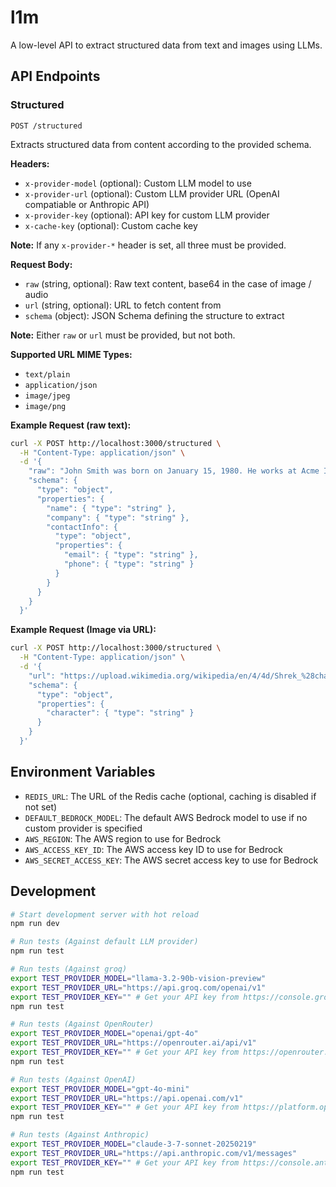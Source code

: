 # l1m

A low-level API to extract structured data from text and images using LLMs.

## API Endpoints

### Structured

```
POST /structured
```

Extracts structured data from content according to the provided schema.

**Headers:**
- `x-provider-model` (optional): Custom LLM model to use
- `x-provider-url` (optional): Custom LLM provider URL (OpenAI compatiable or Anthropic API)
- `x-provider-key` (optional): API key for custom LLM provider
- `x-cache-key` (optional): Custom cache key

**Note:** If any `x-provider-*` header is set, all three must be provided.

**Request Body:**
- `raw` (string, optional): Raw text content, base64 in the case of image / audio
- `url` (string, optional): URL to fetch content from
- `schema` (object): JSON Schema defining the structure to extract

**Note:** Either `raw` or `url` must be provided, but not both.

**Supported URL MIME Types:**
- `text/plain`
- `application/json`
- `image/jpeg`
- `image/png`

**Example Request (raw text):**
```bash
curl -X POST http://localhost:3000/structured \
  -H "Content-Type: application/json" \
  -d '{
    "raw": "John Smith was born on January 15, 1980. He works at Acme Inc. as a Senior Engineer and can be reached at john.smith@example.com or by phone at (555) 123-4567.",
    "schema": {
      "type": "object",
      "properties": {
        "name": { "type": "string" },
        "company": { "type": "string" },
        "contactInfo": {
          "type": "object",
          "properties": {
            "email": { "type": "string" },
            "phone": { "type": "string" }
          }
        }
      }
    }
  }'
```

**Example Request (Image via URL):**
```bash
curl -X POST http://localhost:3000/structured \
  -H "Content-Type: application/json" \
  -d '{
    "url": "https://upload.wikimedia.org/wikipedia/en/4/4d/Shrek_%28character%29.png",
    "schema": {
      "type": "object",
      "properties": {
        "character": { "type": "string" }
      }
    }
  }'
```

## Environment Variables

- `REDIS_URL`: The URL of the Redis cache (optional, caching is disabled if not set)
- `DEFAULT_BEDROCK_MODEL`: The default AWS Bedrock model to use if no custom provider is specified
- `AWS_REGION`: The AWS region to use for Bedrock
- `AWS_ACCESS_KEY_ID`: The AWS access key ID to use for Bedrock
- `AWS_SECRET_ACCESS_KEY`: The AWS secret access key to use for Bedrock

## Development

```bash
# Start development server with hot reload
npm run dev

# Run tests (Against default LLM provider)
npm run test

# Run tests (Against groq)
export TEST_PROVIDER_MODEL="llama-3.2-90b-vision-preview"
export TEST_PROVIDER_URL="https://api.groq.com/openai/v1"
export TEST_PROVIDER_KEY="" # Get your API key from https://console.groq.com/
npm run test

# Run tests (Against OpenRouter)
export TEST_PROVIDER_MODEL="openai/gpt-4o"
export TEST_PROVIDER_URL="https://openrouter.ai/api/v1"
export TEST_PROVIDER_KEY="" # Get your API key from https://openrouter.ai
npm run test

# Run tests (Against OpenAI)
export TEST_PROVIDER_MODEL="gpt-4o-mini"
export TEST_PROVIDER_URL="https://api.openai.com/v1"
export TEST_PROVIDER_KEY="" # Get your API key from https://platform.openai.com
npm run test

# Run tests (Against Anthropic)
export TEST_PROVIDER_MODEL="claude-3-7-sonnet-20250219"
export TEST_PROVIDER_URL="https://api.anthropic.com/v1/messages"
export TEST_PROVIDER_KEY="" # Get your API key from https://console.anthropic.com
npm run test
```
